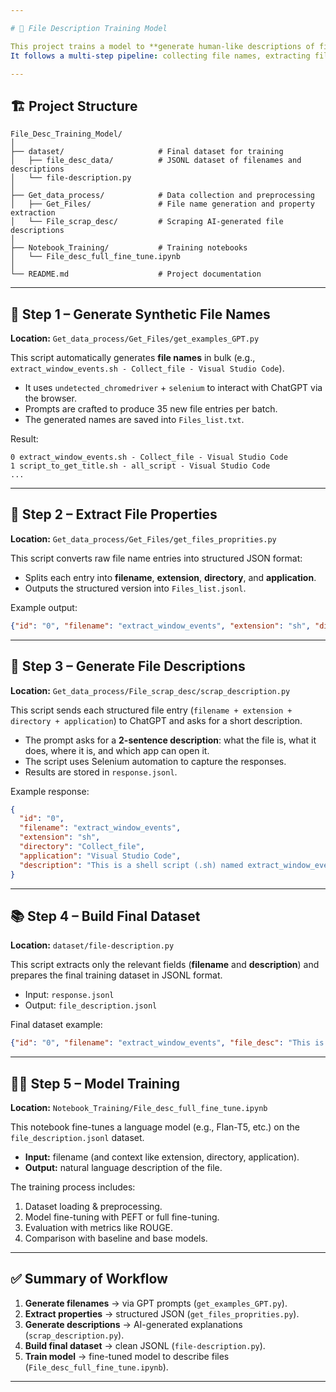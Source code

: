 ```yaml
---

# 📂 File Description Training Model

This project trains a model to **generate human-like descriptions of files** (based on filename, extension, directory, and application).
It follows a multi-step pipeline: collecting file names, extracting file properties, generating synthetic descriptions, building a dataset, and finally training a fine-tuned model.

---
```


## 🏗 Project Structure

```
File_Desc_Training_Model/
│
├── dataset/                     # Final dataset for training
│   ├── file_desc_data/          # JSONL dataset of filenames and descriptions
│   └── file-description.py
│
├── Get_data_process/            # Data collection and preprocessing
│   ├── Get_Files/               # File name generation and property extraction
│   └── File_scrap_desc/         # Scraping AI-generated file descriptions
│
├── Notebook_Training/           # Training notebooks
│   └── File_desc_full_fine_tune.ipynb
│
└── README.md                    # Project documentation
```

---

## 🚀 Step 1 – Generate Synthetic File Names

**Location:** `Get_data_process/Get_Files/get_examples_GPT.py`

This script automatically generates **file names** in bulk (e.g., `extract_window_events.sh - Collect_file - Visual Studio Code`).

* It uses `undetected_chromedriver` + `selenium` to interact with ChatGPT via the browser.
* Prompts are crafted to produce 35 new file entries per batch.
* The generated names are saved into `Files_list.txt`.

Result:

```
0 extract_window_events.sh - Collect_file - Visual Studio Code
1 script_to_get_title.sh - all_script - Visual Studio Code
...
```

---

## 📑 Step 2 – Extract File Properties

**Location:** `Get_data_process/Get_Files/get_files_proprities.py`

This script converts raw file name entries into structured JSON format:

* Splits each entry into **filename**, **extension**, **directory**, and **application**.
* Outputs the structured version into `Files_list.jsonl`.

Example output:

```json
{"id": "0", "filename": "extract_window_events", "extension": "sh", "directory": "Collect_file", "application": "Visual Studio Code"}
```

---

## 📝 Step 3 – Generate File Descriptions

**Location:** `Get_data_process/File_scrap_desc/scrap_description.py`

This script sends each structured file entry (`filename + extension + directory + application`) to ChatGPT and asks for a short description.

* The prompt asks for a **2-sentence description**: what the file is, what it does, where it is, and which app can open it.
* The script uses Selenium automation to capture the responses.
* Results are stored in `response.jsonl`.

Example response:

```json
{
  "id": "0",
  "filename": "extract_window_events",
  "extension": "sh",
  "directory": "Collect_file",
  "application": "Visual Studio Code",
  "description": "This is a shell script (.sh) named extract_window_events.sh located in the Collect_file directory. It likely extracts window-related events from a system or application and can be opened and edited using Visual Studio Code."
}
```

---

## 📚 Step 4 – Build Final Dataset

**Location:** `dataset/file-description.py`

This script extracts only the relevant fields (**filename** and **description**) and prepares the final training dataset in JSONL format.

* Input: `response.jsonl`
* Output: `file_description.jsonl`

Final dataset example:

```json
{"id": "0", "filename": "extract_window_events", "file_desc": "This is a shell script (.sh) named extract_window_events.sh located in the Collect_file directory. It likely extracts window-related events from a system or application and can be opened and edited using Visual Studio Code."}
```

---

## 🧑‍💻 Step 5 – Model Training

**Location:** `Notebook_Training/File_desc_full_fine_tune.ipynb`

This notebook fine-tunes a language model (e.g., Flan-T5, etc.) on the `file_description.jsonl` dataset.

* **Input:** filename (and context like extension, directory, application).
* **Output:** natural language description of the file.

The training process includes:

1. Dataset loading & preprocessing.
2. Model fine-tuning with PEFT or full fine-tuning.
3. Evaluation with metrics like ROUGE.
4. Comparison with baseline and base models.

---

## ✅ Summary of Workflow

1. **Generate filenames** → via GPT prompts (`get_examples_GPT.py`).
2. **Extract properties** → structured JSON (`get_files_proprities.py`).
3. **Generate descriptions** → AI-generated explanations (`scrap_description.py`).
4. **Build final dataset** → clean JSONL (`file-description.py`).
5. **Train model** → fine-tuned model to describe files (`File_desc_full_fine_tune.ipynb`).

---
